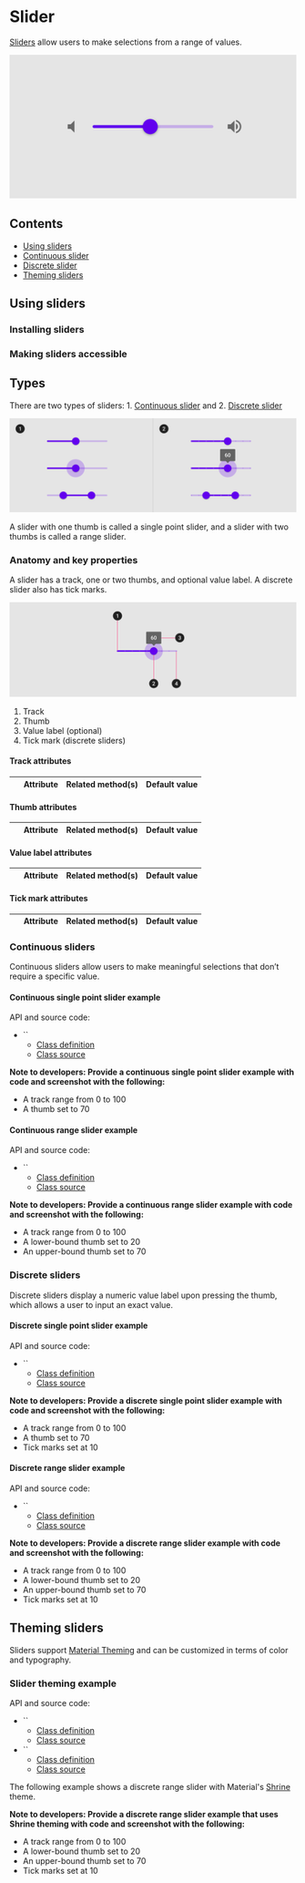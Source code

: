 <!--docs:
title: "Sliders"
layout: detail
section: components
excerpt: "Sliders allow users to make selections from a range of values."
iconId: slider
path: /catalog/sliders/
-->

# Slider


[Sliders](https://material.io/components/sliders/) allow users to make
selections from a range of values.

!["Slider with sound icon buttons on each end."](assets/sliders_hero.png)

## Contents

*   [Using sliders](#using-sliders)
*   [Continuous slider](#continuous-slider)
*   [Discrete slider](#discrete-slider)
*   [Theming sliders](#theming-sliders)

## Using sliders

### Installing sliders

### Making sliders accessible

## Types

There are two types of sliders: 1\. [Continuous slider](#continuous-slider) and 2\.
[Discrete slider](#discrete-slider)

!["Slider examples of both continuous and discrete sliders."](assets/sliders_types.png)

A slider with one thumb is called a single point slider, and a slider with two thumbs is called a range slider.
### Anatomy and key properties

A slider has a track, one or two thumbs, and optional value label. A discrete
slider also has tick marks.

![Slider anatomy diagram](assets/sliders_anatomy.png)

1.  Track
2.  Thumb
3.  Value label (optional)
4.  Tick mark (discrete sliders)

#### Track attributes

&nbsp;                                  | Attribute                | Related method(s)                                         | Default value
--------------------------------------- | ------------------------ | --------------------------------------------------------- | -------------

#### Thumb attributes

&nbsp;          | Attribute            | Related method(s)                                                           | Default value
--------------- | -------------------- | --------------------------------------------------------------------------- | -------------

#### Value label attributes

&nbsp;        | Attribute           | Related method(s)                           | Default value
------------- | ------------------- | ------------------------------------------- | -------------

#### Tick mark attributes

&nbsp;                              | Attribute               | Related method(s)                                       | Default value
----------------------------------- | ----------------------- | ------------------------------------------------------- | -------------

### Continuous sliders

Continuous sliders allow users to make meaningful selections that don’t require
a specific value.

#### Continuous single point slider example

API and source code:

*   ``
    *   [Class definition]()
    *   [Class source]()

**Note to developers: Provide a continuous single point slider example with code and screenshot with the following:**
* A track range from 0 to 100
* A thumb set to 70

#### Continuous range slider example

API and source code:

*   ``
    *   [Class definition]()
    *   [Class source]()

**Note to developers: Provide a continuous range slider example with code and screenshot with the following:**
* A track range from 0 to 100
* A lower-bound thumb set to 20
* An upper-bound thumb set to 70

### Discrete sliders

Discrete sliders display a numeric value label upon pressing the thumb, which
allows a user to input an exact value.

#### Discrete single point slider example

API and source code:

*   ``
    *   [Class definition]()
    *   [Class source]()

**Note to developers: Provide a discrete single point slider example with code and screenshot with the following:**
* A track range from 0 to 100
* A thumb set to 70
* Tick marks set at 10

#### Discrete range slider example

API and source code:

*   ``
    *   [Class definition]()
    *   [Class source]()

**Note to developers: Provide a discrete range slider example with code and screenshot with the following:**
* A track range from 0 to 100
* A lower-bound thumb set to 20
* An upper-bound thumb set to 70
* Tick marks set at 10


## Theming sliders

Sliders support
[Material Theming](https://material.io/components/sliders#theming) and can be
customized in terms of color and typography.

### Slider theming example

API and source code:

*   ``
    *   [Class definition]()
    *   [Class source]()
*   ``
    *   [Class definition]()
    *   [Class source]()

The following example shows a discrete range slider with Material's [Shrine](https://material.io/design/material-studies/shrine.html) theme.

**Note to developers: Provide a discrete range slider example that uses Shrine theming with code and screenshot with the following:**
* A track range from 0 to 100
* A lower-bound thumb set to 20
* An upper-bound thumb set to 70
* Tick marks set at 10

